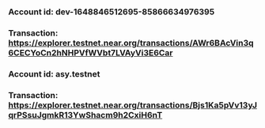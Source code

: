 ### Account id: dev-1648846512695-85866634976395

### Transaction: https://explorer.testnet.near.org/transactions/AWr6BAcVin3q6CECYoCn2hNHPVfWVbt7LVAyVi3E6Car




### Account id: asy.testnet

### Transaction: https://explorer.testnet.near.org/transactions/Bjs1Ka5pVv13yJqrPSsuJgmkR13YwShacm9h2CxiH6nT